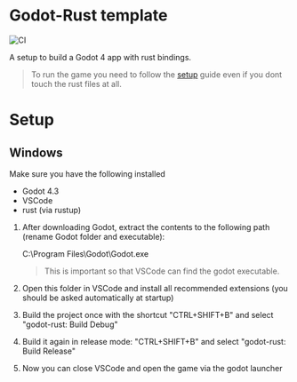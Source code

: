 # Godot-Rust template

![CI](https://github.com/robotnik-dev/rust-godot-template/actions/workflows/ci.yaml/badge.svg)

A setup to build a Godot 4 app with rust bindings.
> To run the game you need to follow the [setup](#setup) guide even if you dont touch the rust files at all.

# Setup
## Windows
Make sure you have the following installed
- Godot 4.3
- VSCode
- rust (via rustup)

1. After downloading Godot, extract the contents to the following path (rename Godot folder and executable):

    C:\Program Files\Godot\Godot.exe

    > This is important so that VSCode can find the godot executable.
2. Open this folder in VSCode and install all recommended extensions (you should be asked automatically at startup)
3. Build the project once with the shortcut "CTRL+SHIFT+B" and select "godot-rust: Build Debug"
4. Build it again in release mode: "CTRL+SHIFT+B" and select "godot-rust: Build Release"
5. Now you can close VSCode and open the game via the godot launcher
